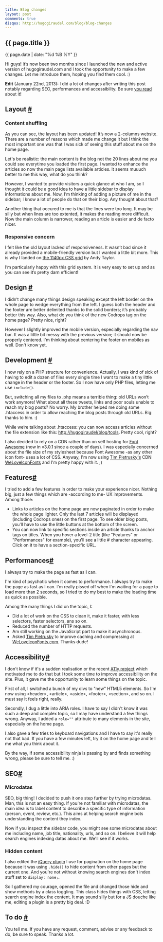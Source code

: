 ```yaml
---
title: Blog changes
layout: post
comments: true
disqus: http://hugogiraudel.com/blog/blog-changes
---
```

<section>
<h1>{{ page.title }}</h1>
<p class="date">{{ page.date | date: "%d %B %Y" }}</p>

<p>Hi guys! It’s now been two months since I launched the new and active version of hugogiraudel.com and I took the opportunity to make a few changes. Let me introduce them, hoping you find them cool. :)</p>

<p><strong>Edit</strong> (January 22nd, 2013): I did a lot of changes after writing this post notably regarding SEO, performances and accessibility. Be sure <a href="#features">you read</a> about it!</p>
</section>

<section id="layout">
<h2>Layout <a href="#layout" class="section-anchor">#</a></h2>

<h3>Content shuffling</h3>

<p>As you can see, the layout has been updated! It’s now a 2-columns website. There are a number of reasons which made me change it but I think the most important one was that I was sick of seeing this stuff about me on the home page.</p>

<p>Let's be realistic: the main content is the blog not the 20 lines about me you could see everytime you loaded the first page. I wanted to enhance the articles so now the main page lists available articles. It seems muuuch better to me this way, what do you think?</p>

<p>However, I wanted to provide visitors a quick glance at who I am, so I thought it could be a good idea to have a little sidebar to display informations about me. Now, I’m thinking of adding a picture of me in the sidebar; I know a lot of people do that on their blog. Any thought about that?</p>

<p>Another thing that occured to me is that the lines were too long. It may be silly but when lines are too extented, it makes the reading more difficult. Now the main column is narrower, reading an article is easier and de facto nicer. </p>

<h3>Responsive concern</h3>

<p>I felt like the old layout lacked of responsiveness. It wasn’t bad since it already provided a mobile-friendly version but I wanted a little bit more. This is why I landed on <a href="http://cssgrid.net/">the 1140px CSS grid</a> by Andy Taylor.</p>

<p>I’m particularly happy with this grid system. It is very easy to set up and as you can see it’s pretty darn efficient!</p>
</section>

<section id="design">
<h2>Design <a href="#design" class="section-anchor">#</a></h2>

<p>I didn’t change many things design speaking except the left border on the whole page to wedge everything from the left. I guess both the header and the footer are better delimited thanks to the solid borders; it’s probably better this way. Also, what do you think of the new Codrops tag on the home page? Pretty nice, right?</p>

<p>However I slightly improved the mobile version, especially regarding the nav bar. It was a little bit messy with the previous version; it should now be properly centered. I'm thinking about centering the footer on mobiles as well. Don't know yet.</p>
</section>

<section id="development">
<h2>Development <a href="#development" class="section-anchor">#</a></h2>

<p>I now rely on a PHP structure for convenience. Actually, I was kind of sick of having to edit a dozen of files every single time I want to make a tiny little change in the header or the footer. So I now have only PHP files, letting me use <code>include()</code>.</p>

<p>But, switching all my files to .php means a terrible thing: old URLs won’t work anymore! What about all these tweets, links and poor souls unable to reach my blog posts? No worry. My brother helped me doing some .htaccess in order to allow reaching the blog posts through old URLs. Big thanks to him. :)</p>

<p>While we’re talking about .htaccess: you can now access articles without the file extension like this: <a href="tools">http://hugogiraudel/blog/tools</a>. Pretty cool, right?</p>

<p>I also decided to rely on a CDN rather than on self hosting for <a href="http://fortawesome.github.com/Font-Awesome/">Font Awesome</a> (now in v3.0.1 since a couple of days). I was especially concerned about the file size of my stylesheet because Font Awesome -as any other icon font- uses a lot of CSS. Anyway, I'm now using <a href="http://timpietrusky.com">Tim Pietrusky's</a> CDN <a href="http://weloveiconfonts.com">WeLoveIconFonts</a> and I'm pretty happy with it. ;)</p>
</section>

<section id="features">
<h2>Features<a href="#features" class="section-anchor">#</a></h2>

<p>I tried to add a few features in order to make your experience nicer. Nothing big, just a few things which are -according to me- UX improvements. Among those:</p>
<ul>
<li>Links to articles on the home page are now paginated in order to make the whole page lighter. Only the last 7 articles will be displayed (including Codrops ones) on the first page. To see older blog posts, you'll have to use the little buttons at the bottom of the screen.</li>
<li>You can now link to specific sections inside an article thanks to anchor tags on titles. When you hover a level-2 title (like "Features" or "Performances" for example), you'll see a little # character appearing. Click on it to have a section-specific URL.</li>
</ul>
</section>

<section id="performances">
<h2>Performances<a href="#Performances" class="section-anchor">#</a></h2>

<p class="pull-right">I always try to make the page as fast as I can.</p>
<p>I'm kind of psychotic when it comes to performance. I always try to make the page as fast as I can. I'm really pissed off when I'm waiting for a page to load more than 2 seconds, so I tried to do my best to make the loading time as quick as possible.</p>

<p>Among the many things I did on the topic, I:</p>
<ul>
<li>Did a lot of work on the CSS to clean it, make it faster, with less selectors, faster selectors, ans so on.</li>
<li>Reduced the number of HTTP requests.</li>
<li>Am still working on the JavaScript part to make it asynchronous.</li>
<li>Asked <a href="http://twitter.com/timpietrusky">Tim Pietrusky</a> to improve caching and compressing at <a href="http://weloveiconfonts.com">WeLoveIconFonts.com</a>. Thanks dude!</li>
</ul>

</section>

<section id="accessibility">
<h2>Accessibility<a href="#accessibility" class="section-anchor">#</a></h2>

<p>I don't know if it's a sudden realisation or the recent <a href="http://a11yproject.com/">A11y project</a> which motivated me to do that but I took some time to improve accessibility on the site. Plus, it gave me the opportunity to learn some things on the topic.</p>

<p>First of all, I switched a bunch of my divs to "new" HTML5 elements. So I'm now using &lt;header&gt;, &lt;article&gt;, &lt;aside&gt;, &lt;footer&gt;, &lt;section&gt;, and so on. I must say it feels right, really.</p>

<p>Secondly, I dug a little into ARIA roles. I have to say I didn't know it was such a deep and complex topic, so I may have understand a few things wrong. Anyway, I added a <code>role=""</code> attribute to many elements in the site, especially on the home page.</p>

<p>I also gave a few tries to keyboard navigations and I have to say it's really not that bad. If you have a few minutes left, try it on the home page and tell me what you think about it. </p>

<p>By the way, if some accessibility ninja is passing by and finds something wrong, please be sure to tell me. :)</p>
</section>

<section id="seo">
<h2>SEO<a href="#seo" class="section-anchor">#</a></h2>

<h3>Microdatas</h3>

<p>SEO, big thing! I decided to push it one step further by trying microdatas. Man, this is not an easy thing. If you're not familiar with microdatas, the main idea is to label content to describe a specific type of information (person, event, review, etc.). This aims at helping search engine bots understanding  the content they index.</p>

<p>Now if you inspect the sidebar code, you might see some microdatas about me including name, job title, nationality, urls, and so on. I believe it will help search engines indexing datas about me. We'll see if it works.</p>

<h3>Hidden content</h3>

<p>I also edited the <a href="https://github.com/wesnolte/Pajinate">jQuery plugin</a> I use for pagination on the home page because it was using <code>.hide()</code> to hide content from other pages but the current one. And you're not without knowing search engines don't index stuff set to <code>display: none;</code>.</p>

<p>So I gathered my courage, opened the file and changed those hide and show methods by a class toggling. This class hides things with CSS, letting search engine index the content. It may sound silly but for a JS douche like me, editing a plugin is a pretty big deal. :D</p> 
</section>

<section id="to-do">
<h2>To do <a href="#to-do" class="section-anchor">#</a></h2>

<p>You tell me. If you have any request, comment, advise or any feedback to do, be sure to speak. Thanks a lot.</p>
</section>